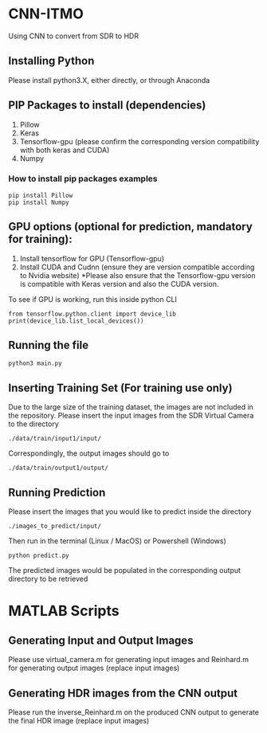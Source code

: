 # CNN-ITMO
Using CNN to convert from SDR to HDR

## Installing Python
Please install python3.X, either directly, or through Anaconda

## PIP Packages to install (dependencies)
1. Pillow
2. Keras
3. Tensorflow-gpu (please confirm the corresponding version compatibility with both keras and CUDA)
4. Numpy

### How to install pip packages examples
~~~~
pip install Pillow
pip install Numpy
~~~~

## GPU options (optional for prediction, mandatory for training):
1) Install tensorflow for GPU (Tensorflow-gpu)
2) Install CUDA and Cudnn (ensure they are version compatible according to Nvidia website)
*Please also ensure that the Tensorflow-gpu version is compatible with Keras version and also the CUDA version.


To see if GPU is working, run this inside python CLI

~~~~
from tensorflow.python.client import device_lib
print(device_lib.list_local_devices())
~~~~

## Running the file

~~~~
python3 main.py
~~~~

## Inserting Training Set (For training use only)
Due to the large size of the training dataset, the images are not included in the repository.
Please insert the input images from the SDR Virtual Camera to the directory
~~~~
./data/train/input1/input/
~~~~

Correspondingly, the output images should go to
~~~~
./data/train/output1/output/
~~~~


## Running Prediction
Please insert the images that you would like to predict inside the directory

~~~~
./images_to_predict/input/
~~~~

Then run in the terminal (Linux / MacOS) or Powershell (Windows)

~~~~
python predict.py
~~~~

The predicted images would be populated in the corresponding output directory to be retrieved

# MATLAB Scripts

## Generating Input and Output Images
Please use virtual_camera.m for generating input images and Reinhard.m for generating output images (replace input images)

## Generating HDR images from the CNN output
Please run the inverse_Reinhard.m on the produced CNN output to generate the final HDR image (replace input images)